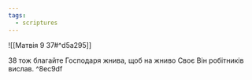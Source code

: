 ```yaml
---
tags:
  - scriptures
---
```


![[Матвія 9 37#^d5a295]]

38 тож благайте Господаря жнива, щоб на жниво Своє Він робітників вислав. ^8ec9df

